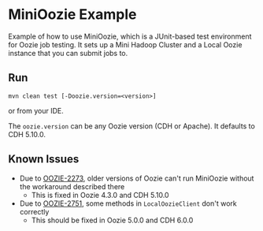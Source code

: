 MiniOozie Example
=================

Example of how to use MiniOozie, which is a JUnit-based test environment for Oozie job testing.  It sets up a Mini Hadoop Cluster and a Local Oozie instance that you can submit jobs to.

Run
---
````
mvn clean test [-Doozie.version=<version>]
````
or from your IDE.

The ``oozie.version`` can be any Oozie version (CDH or Apache).  It defaults to CDH 5.10.0.

Known Issues
------------
* Due to [OOZIE-2273](https://issues.apache.org/jira/browse/OOZIE-2273), older versions of Oozie can't run MiniOozie without the workaround described there
  * This is fixed in Oozie 4.3.0 and CDH 5.10.0
* Due to [OOZIE-2751](https://issues.apache.org/jira/browse/OOZIE-2751), some methods in ````LocalOozieClient```` don't work correctly
  * This should be fixed in Oozie 5.0.0 and CDH 6.0.0
